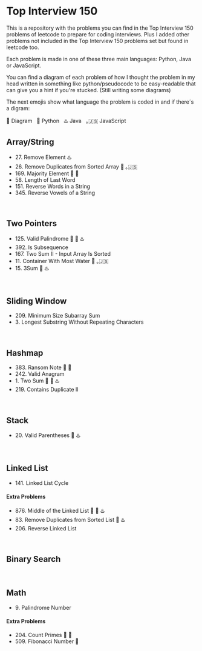 <h1>Top Interview 150</h1>
<p>This is a repository with the problems you can find in the Top Interview 150 problems of leetcode to prepare for coding interviews.
Plus I added other problems not included in the Top Interview 150 problems set but found in leetcode too.</p>
<p>Each problem is made in one of these three main languages: Python, Java or JavaScript.</p>
<p>You can find a diagram of each problem of how I thought the problem in my head written in something like
python/pseudocode to be easy-readable that can give you a hint if you're stucked. (Still writing some diagrams)</p>
<p>The next emojis show what language the problem is coded in and if there´s a digram:</p>
<span>📝 Diagram</span>&nbsp;&nbsp;
<span>🐍 Python</span>&nbsp;&nbsp;
<span>♨️ Java</span>&nbsp;&nbsp;
<span>｡🇯‌🇸‌ JavaScript</span>&nbsp;&nbsp;
<br>

<h2>Array/String</h2>
<ul>
  <li>27. Remove Element ♨️</li>
  <li>26. Remove Duplicates from Sorted Array 🐍 ｡🇯‌🇸</li>
  <li>169. Majority Element 📝 🐍</li>
  <li>58. Length of Last Word</li>
  <li>151. Reverse Words in a String</li>
  <li>345. Reverse Vowels of a String</li>
</ul>
<br>

<h2>Two Pointers</h2>
<ul>
  <li>125. Valid Palindrome 📝 🐍 ♨️</li>
  <li>392. Is Subsequence</li>
  <li>167. Two Sum II - Input Array Is Sorted</li>
  <li>11. Container With Most Water 🐍 ｡🇯‌🇸</li>
  <li>15. 3Sum 🐍 ♨️</li>
</ul>
<br>

<h2>Sliding Window</h2>
<ul>
  <li>209. Minimum Size Subarray Sum</li>
  <li>3. Longest Substring Without Repeating Characters</li>
</ul>
<br>

<h2>Hashmap</h2>
<ul>
  <li>383. Ransom Note 📝 🐍</li>
  <li>242. Valid Anagram</li>
  <li>1. Two Sum 📝 🐍 ♨️</li>
  <li>219. Contains Duplicate II</li>
</ul>
<br>

<h2>Stack</h2>
<ul>
  <li>20. Valid Parentheses 🐍 ♨️</li>
</ul>
<br>

<h2>Linked List</h2>
<ul>
  <li>141. Linked List Cycle</li>
</ul>
<h4>Extra Problems</h4>
<ul>
  <li>876. Middle of the Linked List 📝 🐍 ♨️</li>
  <li>83. Remove Duplicates from Sorted List 🐍 ♨️</li>
  <li>206. Reverse Linked List</li>
</ul>
<br>

<h2>Binary Search</h2>
<br>

<h2>Math</h2>
<ul>
  <li>9. Palindrome Number</li>
</ul>
<h4>Extra Problems</h4>
<ul>
  <li>204. Count Primes 📝 🐍</li>
  <li>509. Fibonacci Number 🐍</li>
</ul>

